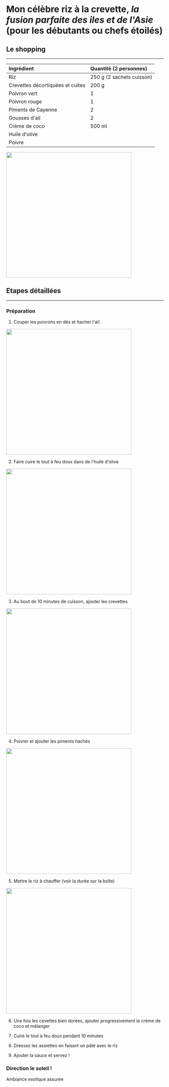 # Mon célèbre riz à la crevette, *la fusion parfaite des iles et de l'Asie* (pour les débutants ou chefs étoilés)


## Le shopping
--------------

|  Ingrédient                       | Quantité (2 personnes)    |
| :---------------------------------| :-------------------------|
| Riz                               | 250 g (2 sachets cuisson) |
| Crevettes décortiquées et cuites  | 200 g                     |
| Poivron vert                      | 1                         |
| Poivron rouge                     | 1                         |
| Piments de Cayenne                | 2                         |
| Gousses d'ail                     | 2                         |
| Crème de coco                     | 500 ml                    |
| Huile d'olive                     |                           |
| Poivre                            |                           |

<img src="img/riz_crevettes/IMG_8147.JPG" width="400">

## Etapes détaillées
--------------------

### Préparation

1. Couper les poivrons en dés et hacher l'aïl

<img src="img/riz_crevettes/IMG_8153.JPG" width="400">

2. Faire cuire le tout à feu doux dans de l'huile d'olive

<img src="img/riz_crevettes/IMG_8154.JPG" width="400">

3. Au bout de 10 minutes de cuisson, ajouter les crevettes

<img src="img/riz_crevettes/IMG_8165.JPG" width="400">

4. Poivrer et ajouter les piments hachés

<img src="img/riz_crevettes/IMG_8173.JPG" width="400">

5. Mettre le riz à chauffer (voir la durée sur la boîte)

<img src="img/riz_crevettes/IMG_8148.JPG" width="400">

6. Une fois les cevettes bien dorées, ajouter progressivement la crème de coco et mélanger

7. Cuire le tout à feu doux pendant 10 minutes

8. Dressez les assiettes en faisant un pâté avec le riz

9. Ajouter la sauce et servez !

<!--- <img src="img/riz_crevettes/IMG_8183.JPG" width="400">
// <img src="img/riz_crevettes/IMG_8187.JPG" width="400"> -->

### Direction le soleil !
Ambiance exotique assurée